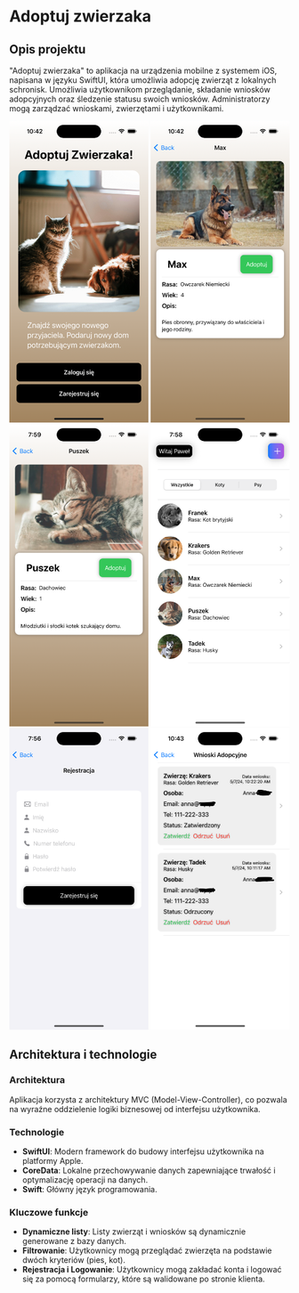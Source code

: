 # Adoptuj zwierzaka

## Opis projektu

"Adoptuj zwierzaka" to aplikacja na urządzenia mobilne z systemem iOS, napisana w języku SwiftUI, która umożliwia adopcję zwierząt z lokalnych schronisk. Umożliwia użytkownikom przeglądanie, składanie wniosków adopcyjnych oraz śledzenie statusu swoich wniosków. Administratorzy mogą zarządzać wnioskami, zwierzętami i użytkownikami.

<p align="center">
    <img src="images/1.png" alt="Screenshot 1" width="250"/>
    <img src="images/2.png" alt="Screenshot 2" width="250"/>
    <img src="images/3.png" alt="Screenshot 3" width="250"/>
    <img src="images/4.png" alt="Screenshot 4" width="250"/>
    <img src="images/5.png" alt="Screenshot 5" width="250"/>
    <img src="images/6.png" alt="Screenshot 6" width="250"/>
</p>

## Architektura i technologie

### Architektura

Aplikacja korzysta z architektury MVC (Model-View-Controller), co pozwala na wyraźne oddzielenie logiki biznesowej od interfejsu użytkownika.

### Technologie

- **SwiftUI**: Modern framework do budowy interfejsu użytkownika na platformy Apple.
- **CoreData**: Lokalne przechowywanie danych zapewniające trwałość i optymalizację operacji na danych.
- **Swift**: Główny język programowania.

### Kluczowe funkcje

- **Dynamiczne listy**: Listy zwierząt i wniosków są dynamicznie generowane z bazy danych.
- **Filtrowanie**: Użytkownicy mogą przeglądać zwierzęta na podstawie dwóch kryteriów (pies, kot).
- **Rejestracja i Logowanie**: Użytkownicy mogą zakładać konta i logować się za pomocą formularzy, które są walidowane po stronie klienta.
